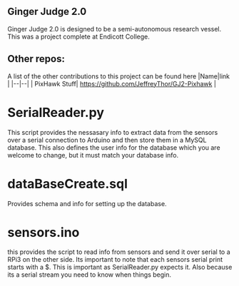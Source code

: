 ﻿## Ginger Judge 2.0 
Ginger Judge 2.0 is designed to be a semi-autonomous research vessel. This was a project complete at Endicott College.
## Other repos:
A list of the other contributions to this project can be found here
|Name|link  |
|--|--|
|  PixHawk Stuff| https://github.com/JeffreyThor/GJ2-Pixhawk  |

# SerialReader.py
This script provides the nessasary info to extract data from the sensors over a serial connection to Arduino and then store them in a MySQL database. This also defines the user info for the database which you are welcome to change, but it must match your database info.
# dataBaseCreate.sql
Provides schema and info for setting up the database. 

# sensors.ino
this provides the script to read info from sensors and send it over serial to a RPi3 on the other side. Its important to note that each sensors serial print starts with a $. This is important as SerialReader.py expects it. Also because its a serial stream you need to know when things begin. 
